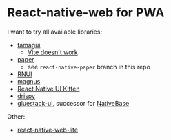 # React-native-web for PWA

I want to try all available libraries:

- [tamagui](https://tamagui.dev/)
  - [Vite doesn't work](https://github.com/tamagui/tamagui/issues/1592)
- [paper](https://reactnativepaper.com/)
  - see `react-native-paper` branch in this repo
- [RNUI](https://wix.github.io/react-native-ui-lib/)
- [magnus](https://magnus-ui.com/)
- [React Native UI Kitten](https://akveo.github.io/react-native-ui-kitten/docs/guides/running-on-the-web#existing-expo-applications)
- [drispy](https://github.com/nandorojo/dripsy)
- [gluestack-ui](https://ui.gluestack.io/), successor for [NativeBase](https://nativebase.io/)

Other:

- [react-native-web-lite](https://github.com/tamagui/tamagui/tree/master/packages/react-native-web-lite)
